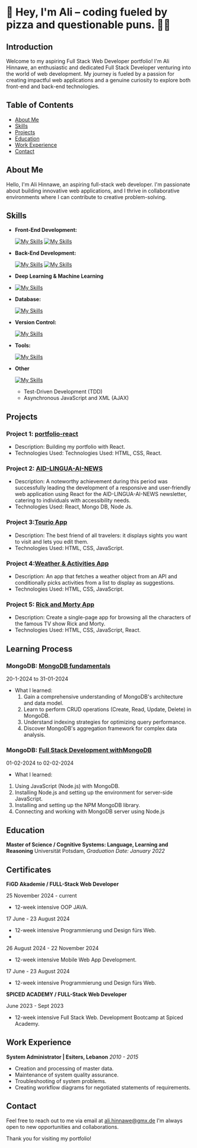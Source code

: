 # 🍕 Hey, I'm Ali – coding fueled by pizza and questionable puns. 🍕😄

## Introduction

Welcome to my aspiring Full Stack Web Developer portfolio! I'm Ali Hinnawe, an enthusiastic and dedicated  Full Stack Developer venturing into the world of web development. My journey is fueled by a passion for creating impactful web applications and a genuine curiosity to explore both front-end and back-end technologies.


## Table of Contents

- [About Me](#about-me)
- [Skills](#skills)
- [Projects](#projects)
- [Education](#education)
- [Work Experience](#work-experience)
- [Contact](#contact)

## About Me

Hello, I'm Ali Hinnawe, an aspiring full-stack web developer. I'm passionate about building innovative web applications, and I thrive in collaborative environments where I can contribute to creative problem-solving.


## Skills

- **Front-End Development:**

  [![My Skills](https://skillicons.dev/icons?i=html,css,js,ts&theme=light&perline=2)](https://skillicons.dev)
  [![My Skills](https://skillicons.dev/icons?i=react,nextjs,angular&theme=light)](https://skillicons.dev)

- **Back-End Development:**
  
  [![My Skills](https://skillicons.dev/icons?i=nodejs&theme=light)](https://skillicons.dev)
  [![My Skills](https://skillicons.dev/icons?i=php,java,py&theme=light)](https://skillicons.dev)

- **Deep Learning & Machine Learning**

- [![My Skills](https://skillicons.dev/icons?i=sklearn,pytorch,r&perline=4&theme=light)](https://skillicons.dev)
  
- **Database:**
  
  [![My Skills](https://skillicons.dev/icons?i=mongodb,mysql,mariadb&theme=light)](https://skillicons.dev)
    

- **Version Control:**
  
  [![My Skills](https://skillicons.dev/icons?i=git,github&perline=4)](https://skillicons.dev)


- **Tools:**

  [![My Skills](https://skillicons.dev/icons?i=npm,pnpm,vscode,vercel,postman,pycharm,idea&perline=4)](https://skillicons.dev)

- **Other**

  [![My Skills](https://skillicons.dev/icons?i=latex,linux,ubuntu,linkedin,codepen,notion&perline=4)](https://skillicons.dev)

  - Test-Driven Development (TDD) <i class="fas fa-vial"></i>
  -  Asynchronous JavaScript and XML (AJAX) <i class="fas fa-vial"></i>
  
## Projects

### Project 1: [portfolio-react](https://github.com/alihinnawe/portfolio-react)

- Description: Building my portfolio with React.
- Technologies Used:  Technologies Used:  HTML, CSS, React.

### Project 2: [AID-LINGUA-AI-NEWS](https://github.com/alihinnawe/AID-LINGUA-AI-NEWS)

- Description: A noteworthy achievement during this period was successfully leading the development of a responsive and user-friendly web application using React for the AID-LINGUA-AI-NEWS newsletter, catering to individuals with
accessibility needs.
- Technologies Used:  React, Mongo DB, Node Js.

### Project 3:[Tourio App](https://github.com/alex-code42/ali_alex_tourio_app)

- Description: The best friend of all travelers: it displays sights you want to visit and lets you edit them.
- Technologies Used:  HTML, CSS, JavaScript.
  
### Project 4:[Weather & Activities App](https://github.com/alihinnawe/Ali-Serge-Weather)
- Description: An app that fetches a weather object from an API and conditionally picks activities from a list to display as suggestions.
- Technologies Used: HTML, CSS, JavaScript.
  
### Project 5: [Rick and Morty App](https://github.com/alihinnawe/Ali-Rouzbehan-Proj3)
- Description: Create a single-page app for browsing all the characters of the famous TV show Rick and Morty.
- Technologies Used:  HTML, CSS, JavaScript, React.

## Learning Process

### MongoDB: [MongoDB fundamentals](https://www.amazon.com/MongoDB-Jobseekers-heights-career-English/dp/9355518250)
  20-1-2024 to 31-01-2024
- What I learned:
  1. Gain a comprehensive understanding of MongoDB's architecture and data model.
  2. Learn to perform CRUD operations (Create, Read, Update, Delete) in MongoDB.
  3. Understand indexing strategies for optimizing query performance.
  4. Discover MongoDB's aggregation framework for complex data analysis.

### MongoDB: [Full Stack Development withMongoDB](https://bpbonline.com/products/full-stack-development-with-mongodb?_pos=1&_sid=a53a2c992&_ss=r)
  01-02-2024 to 02-02-2024
- What I learned:
 1. Using JavaScript (Node.js) with MongoDB.
 2. Installing Node.js and setting up the environment for server-side JavaScript.
 3. Installing and setting up the NPM MongoDB library.
 4. Connecting and working with MongoDB server using Node.js
    
## Education

**Master of Science / Cognitive Systems: Language, Learning and Reasoning**
Universität Potsdam,
*Graduation Date:  January 2022*

## Certificates 

**FiGD Akademie / FULL-Stack Web Developer**

25 November 2024  - current
- 12-week intensive OOP JAVA.

17 June  -  23 August 2024
- 12-week intensive Programmierung und Design fürs Web.
- 
26 August 2024  -  22 November 2024
- 12-week intensive Mobile Web App Development.

17 June  -  23 August 2024
- 12-week intensive Programmierung und Design fürs Web.

**SPICED ACADEMY / FULL-Stack Web Developer**

June 2023 - Sept 2023
- 12-week intensive Full Stack Web.
Development Bootcamp at Spiced Academy.

## Work Experience

**System Administrator | Esiters, Lebanon**
*2010 - 2015*

- Creation and processing of master data.
- Maintenance of system quality assurance.
- Troubleshooting of system problems.
- Creating workflow diagrams for negotiated statements of requirements.
    
## Contact

Feel free to reach out to me via email at ali.hinnawe@gmx.de I'm always open to new opportunities and collaborations.

Thank you for visiting my portfolio!



